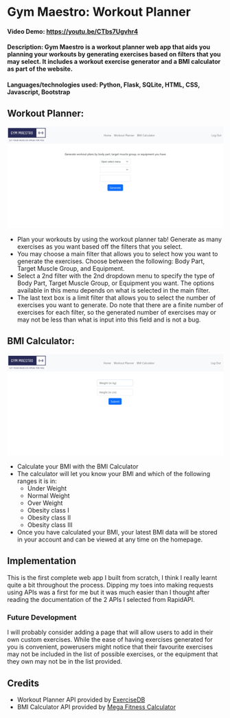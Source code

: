 # Gym Maestro: Workout Planner
#### Video Demo:  https://youtu.be/CTbs7Ugvhr4
#### Description: Gym Maestro is a workout planner web app that aids you planning your workouts by generating exercises based on filters that you may select. It includes a workout exercise generator and a BMI calculator as part of the website.

#### Languages/technologies used: Python, Flask, SQLite, HTML, CSS, Javascript, Bootstrap


## Workout Planner:
![Screenshot of Workout Planner Page](static/workoutplanner.jpeg)
- Plan your workouts by using the workout planner tab! Generate as many exercises as you want based off the filters that you select.
- You may choose a main filter that allows you to select how you want to generate the exercises. Choose between the following: Body Part, Target Muscle Group, and Equipment.
- Select a 2nd filter with the 2nd dropdown menu to specify the type of Body Part, Target Muscle Group, or Equipment you want. The options available in this menu depends on what is selected in the main filter.
- The last text box is a limit filter that allows you to select the number of exercises you want to generate. Do note that there are a finite number of exercises for each filter, so the generated number of exercises may or may not be less than what is input into this field and is not a bug.



## BMI Calculator:
![Screenshot of Workout Planner Page](static/bmicalc.jpeg)
- Calculate your BMI with the BMI Calculator
- The calculator will let you know your BMI and which of the following ranges it is in:
    - Under Weight
    - Normal Weight
    - Over Weight
    - Obesity class I
    - Obesity class II
    - Obesity class III
- Once you have calculated your BMI, your latest BMI data will be stored in your account and can be viewed at any time on the homepage.

## Implementation
This is the first complete web app I built from scratch, I think I really learnt quite a bit throughout the process. Dipping my toes into making requests using APIs was a first for me but it was much easier than I thought after reading the documentation of the 2 APIs I selected from RapidAPI.

### Future Development
I will probably consider adding a page that will allow users to add in their own custom exercises. While the ease of having exercises generated for you is convenient, powerusers might notice that their favourite exercises may not be included in the list of possible exercises, or the equipment that they own may not be in the list provided. 

## Credits
- Workout Planner API provided by [ExerciseDB](https://rapidapi.com/justin-WFnsXH_t6/api/exercisedb)
- BMI Calculator API provided by [Mega Fitness Calculator](https://rapidapi.com/bejjaothmane/api/mega-fitness-calculator1)




